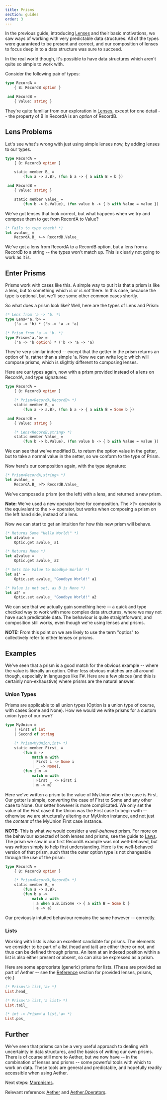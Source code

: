 ```yaml
---
title: Prisms
section: guides
order: 3
---
```


In the previous guide, introducing [Lenses][lenses] and their basic motivations, we saw ways of working with very predictable data structures. All of the types were guaranteed to be present and correct, and our composition of lenses to focus deep in to a data structure was sure to succeed.

In the real world though, it's possible to have data structures which aren't quite so simple to work with.

Consider the following pair of types:

```ocaml
type RecordA =
    { B: RecordB option }

 and RecordB =
    { Value: string }
```

They're quite familiar from our exploration in [Lenses][lenses], except for one detail -- the property of B in RecordA is an *option* of RecordB.

## Lens Problems

Let's see what's wrong with just using simple lenses now, by adding lenses to our types.

```ocaml
type RecordA =
    { B: RecordB option }

    static member B_ =
        (fun a -> a.B), (fun b a -> { a with B = b })

 and RecordB =
    { Value: string }

    static member Value_ =
        (fun b -> b.Value), (fun value b -> { b with Value = value })
```

We've got lenses that look correct, but what happens when we try and compose them to get from RecordA to Value?

```ocaml
(* Fails to type check! *)
let avalue_ =
    RecordA.B_ >-> RecordB.Value_
```

We've got a lens from RecordA to a RecordB option, but a lens from a RecordB to a string -- the types won't match up. This is clearly not going to work as it is.

## Enter Prisms

Prisms work with cases like this. A simple way to put it is that a prism is like a lens, but to something which *is* or *is not* there. In this case, because the type is optional, but we'll see some other common cases shortly.

So what does a prism look like? Well, here are the types of Lens and Prism:

```ocaml
(* Lens from 'a -> 'b. *)
type Lens<'a,'b> =
    ('a -> 'b) * ('b -> 'a -> 'a)

(* Prism from 'a -> 'b. *)
type Prism<'a,'b> =
    ('a -> 'b option) * ('b -> 'a -> 'a)
```
    
They're very similar indeed -- except that the getter in the prism returns an option of 'a, rather than a simple 'a. Now we can write logic which will compose prisms, which is slightly different to composing lenses.

Here are our types again, now with a prism provided instead of a lens on RecordA, and type signatures:

```ocaml
type RecordA =
    { B: RecordB option }

    (* Prism<RecordA,RecordB> *)
    static member B_ =
        (fun a -> a.B), (fun b a -> { a with B = Some b })

 and RecordB =
    { Value: string }

    (* Lens<RecordB,string> *)
    static member Value_ =
        (fun b -> b.Value), (fun value b -> { b with Value = value })
```

We can see that we've modified B_ to return the option value in the getter, but to take a normal value in the setter, so we conform to the type of Prism.

Now here's our composition again, with the type signature:

```ocaml
(* Prism<RecordA,string> *)
let avalue_ =
    RecordA.B_ >?> RecordB.Value_
```

We've composed a prism (on the left) with a lens, and returned a new prism.

__Note:__ We've used a new operator here for composition. The >?> operator is the equivalent to the >-> operator, but works when composing a prism on the left hand side, instead of a lens.

Now we can start to get an intuition for how this new prism will behave.

```ocaml
(* Returns Some "Hello World!" *)
let a1value =
    Optic.get avalue_ a1

(* Returns None *)
let a2value =
    Optic.get avalue_ a2

(* Sets the Value to Goodbye World! *)
let a1' =
    Optic.set avalue_ "Goodbye World!" a1

(* Value is not set, as B is None *)
let a2' =
    Optic.set avalue_ "Goodbye World!" a2
```

We can see that we actually gain something here -- a quick and type checked way to work with more complex data structures, where we may not have such predictable data. The behaviour is quite straightforward, and composition still works, even though we're using lenses and prisms.

__NOTE:__ From this point on we are likely to use the term "optics" to collectively refer to either lenses or prisms.

## Examples

We've seen that a prism is a good match for the obvious example -- where the value is literally an option. Other less obvious matches are all around though, especially in languages like F#. Here are a few places (and this is certainly non-exhaustive) where prisms are the natural answer.

### Union Types

Prisms are applicable to all union types (Option is a union type of course, with cases Some and None). How we would we write prisms for a custom union type of our own?

```ocaml
type MyUnion =
    | First of int
    | Second of string

    (* Prism<MyUnion,int> *)
    static member First_ =
        (fun m ->
            match m with 
            | First i -> Some i
            | _ -> None),
        (fun i m ->
            match m with
            | First _ -> First i
            | m -> m)
```

Here we've written a prism to the value of MyUnion when the case is First. Our getter is simple, converting the case of First to Some and any other case to None. Our setter however is more complicated. We only set the value of the First case if the Union was the First case to begin with -- otherwise we are structurally altering our MyUnion instance, and not just the *content* of the MyUnion First case instance.

__NOTE:__ This is what we would consider a *well-behaved* prism. For more on the behaviour expected of both lenses and prisms, see the guide to [Laws][laws]. The prism we saw in our first RecordA example was not well-behaved, but was written simply to help first understanding. Here is the well-behaved version of that prism, such that the outer option type is not changeable through the use of the prism:

```ocaml
type RecordA =
    { B: RecordB option }

    (* Prism<RecordA,RecordB> *)
    static member B_ =
        (fun a -> a.B),
        (fun b a ->
            match a with
            | a when a.B.IsSome -> { a with B = Some b }
            | a -> a)
```

Our previously intuited behaviour remains the same however -- correctly.

### Lists

Working with lists is also an excellent candidate for prisms. The elements we consider to be part of a list (head and tail) are either there or not, and thus can be defined through prisms. An item at an indexed position within a list is also either present or absent, so can also be expressed as a prism.

Here are some appropriate (generic) prisms for lists. (These are provided as part of Aether -- see the [Reference][reference] section for provided lenses, prisms, etc.)

```ocaml
(* Prism<'a list,'a> *)
List.head_

(* Prism<'a list,'a list> *)
List.tail_

(* int -> Prism<'a list,'a> *)
List.pos_
```

## Further

We've seen that prisms can be a very useful approach to dealing with uncertainty in data structures, and the basics of writing our own prisms. There is of course still more to Aether, but we now have -- in the combination of lenses and prisms -- some powerful tools with which to work on data. These tools are general and predictable, and hopefully readily accessible when using Aether.

Next steps: [Morphisms][morphisms].

Relevant reference: [Aether][aether] and [Aether.Operators][aether.operators].

<!--- Local --->

[lenses]: /aether/guides/lenses.html
[morphisms]: /aether/guides/morphisms.html
[laws]: /aether/guides/laws.html
[reference]: /aether/reference
[aether]: /aether/reference/aether.html
[aether.operators]: /aether/reference/aether.operators.html
